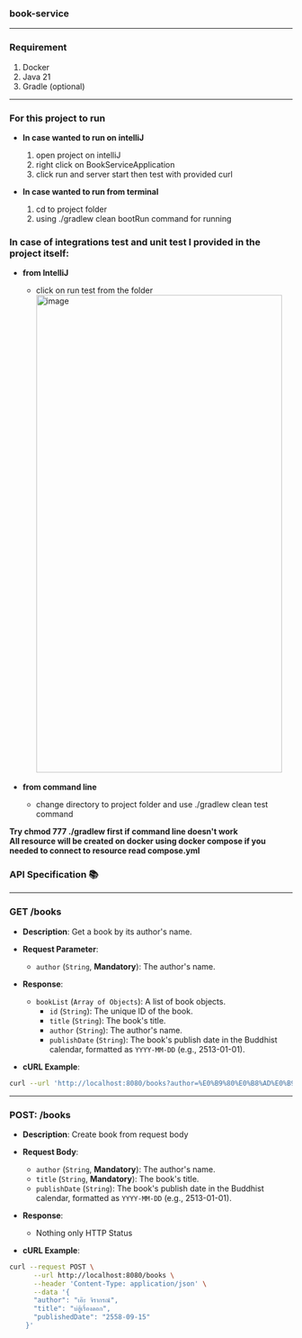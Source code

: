 ### book-service
***
### Requirement
 1. Docker
 2. Java 21
3. Gradle (optional)

***
### For this project to run
* **In case wanted to run on intelliJ**
  1. open project on intelliJ
  2. right click on BookServiceApplication
  3. click run and server start then test with provided curl
     
* **In case wanted to run from terminal**
  1. cd to project folder
  2. using ./gradlew clean bootRun command for running

### In case of integrations test and unit test I provided in the project itself:
* **from IntelliJ** 
  - click on run test from the folder </br>
    <img width="437" height="848" alt="image" src="https://github.com/user-attachments/assets/a03c9222-3a1f-4675-9a88-c94455486ba0" />

* **from command line**
  - change directory to project folder and use ./gradlew clean test command


**Try chmod 777 ./gradlew first if command line doesn't work** </br>
**All resource will be created on docker using docker compose if you needed to connect to resource read compose.yml**

### API Specification 📚

***

### GET /books

* **Description**: Get a book by its author's name.
* **Request Parameter**:
    * `author` (`String`, **Mandatory**): The author's name.
* **Response**:
    * `bookList` (`Array of Objects`): A list of book objects.
        * `id` (`String`): The unique ID of the book.
        * `title` (`String`): The book's title.
        * `author` (`String`): The author's name.
        * `publishDate` (`String`): The book's publish date in the Buddhist calendar, formatted as `YYYY-MM-DD` (e.g., 2513-01-01).

* **cURL Example**:

```bash
curl --url 'http://localhost:8080/books?author=%E0%B9%80%E0%B8%AD%E0%B9%8A%E0%B8%B0%20%E0%B8%88%E0%B8%B4%E0%B8%A3%E0%B8%B2%E0%B8%81%E0%B8%A3%E0%B8%93%E0%B9%8C'
```

***

### POST: /books
* **Description**: Create book from request body
* **Request Body**:
  * `author` (`String`, **Mandatory**): The author's name.
  * `title` (`String`, **Mandatory**): The book's title.
  * `publishDate` (`String`): The book's publish date in the Buddhist calendar, formatted as `YYYY-MM-DD` (e.g., 2513-01-01).

* **Response**:
  * Nothing only HTTP Status

* **cURL Example**:

```bash
curl --request POST \
      --url http://localhost:8080/books \
      --header 'Content-Type: application/json' \
      --data '{
      "author": "เอ๊ะ จิรากรณ์",
      "title": "บ่ฮู้เรื่องดอก",
      "publishedDate": "2558-09-15"
    }'
```
  
